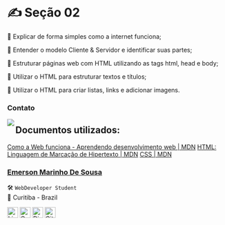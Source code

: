 # ✍️ Seção 02

🚀 Explicar de forma simples como a internet funciona;

🚀 Entender o modelo Cliente & Servidor e identificar suas partes;

🚀 Estruturar páginas web com HTML utilizando as tags html, head e body;

🚀 Utilizar o HTML para estruturar textos e títulos;

🚀 Utilizar o HTML para criar listas, links e adicionar imagens.

### Contato

<img align="left" src="https://www.github.com/EmersonMarinho.png?size=150">

## Documentos utilizados:

[Como a Web funciona - Aprendendo desenvolvimento web | MDN](https://developer.mozilla.org/pt-BR/docs/Learn/Getting_started_with_the_web/How_the_Web_works)
[HTML: Linguagem de Marcação de Hipertexto | MDN](https://developer.mozilla.org/pt-BR/docs/Web/HTML)
[CSS | MDN](https://developer.mozilla.org/pt-BR/docs/Web/CSS)



### [**Emerson Marinho De Sousa**](https://github.com/EmersonMarinho)

🛠 `WebDeveloper Student` <br>
📍 Curitiba - Brazil

<a href="https://www.linkedin.com/in/emerson-marinho-a2166b163/" target="_blank"><img src="https://media.licdn.com/dms/image/C4E03AQEcQPff_IT9TA/profile-displayphoto-shrink_200_200/0/1567784195753?e=1683158400&v=beta&t=sbEKerqdfeTR7_rBzsuRzN2avjD-pzRsaO-NbK0giEc" alt="LinkedIn Badge" height="25"></a>&nbsp;<a href="mailto:Emerson_marinhoaz@hotmail.com" target="_blank"><img src="https://img.shields.io/badge/Gmail-D14836?style=flat&logo=gmail&logoColor=white" alt="Gmail Badge" height="25"></a>&nbsp;<a href="#"><img src="https://img.shields.io/badge/Discord-%237289DA.svg?logo=discord&logoColor=white" title="EmersonM#0001" alt="Discord Badge" height="25"></a>&nbsp;<a href="https://www.github.com/EmersonMarinho" target="_blank"><img src="https://img.shields.io/badge/GitHub-100000?style=flat&logo=github&logoColor=white" alt="GitHub Badge" height="25"></a>&nbsp;

<br clear="left"/>